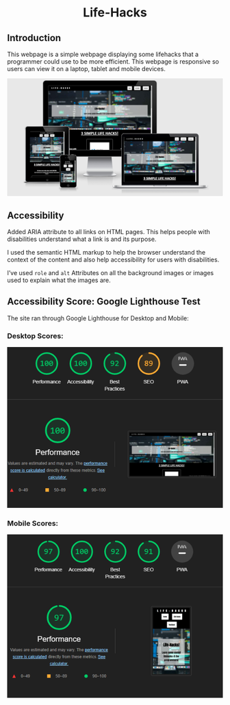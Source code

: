 <h1 align="center">Life-Hacks</h1>

## Introduction

This webpage is a simple webpage displaying some lifehacks that a programmer could use to be more efficient. This webpage is responsive so users can view it on a laptop, tablet and mobile devices.

![image](/assets/images/am_i_responsiveLayout.png)

## Accessibility

Added ARIA attribute to all links on HTML pages. This helps people with disabilities understand what a link is and its purpose.

I used the semantic HTML markup  to help the browser understand the context of the content and also help accessibility for users with disabilities.

I’ve used `role` and `alt` Attributes on all the background images or images used to explain what the images are.

## Accessibility Score: Google Lighthouse Test

The site ran through Google Lighthouse for Desktop and Mobile:

### Desktop Scores:

![image](assets/images/lighthouse-test-score-desktop.png)

### Mobile Scores:

![image](assets/images/lighthouse-test-score-mobile.png)

